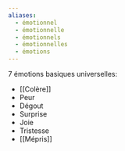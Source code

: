 ```yaml
---
aliases:
  - émotionnel
  - émotionnelle
  - émotionnels
  - émotionnelles
  - émotions
---
```

7 émotions basiques universelles:
- [[Colère]]
- Peur
- Dégout
- Surprise
- Joie 
- Tristesse
- [[Mépris]]